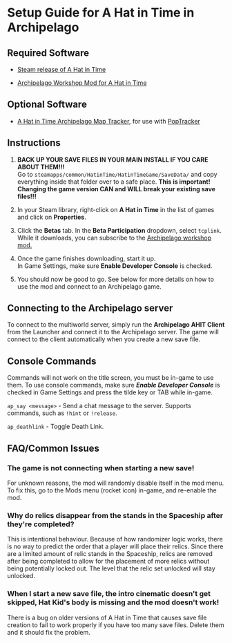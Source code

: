 # Setup Guide for A Hat in Time in Archipelago

## Required Software
- [Steam release of A Hat in Time](https://store.steampowered.com/app/253230/A_Hat_in_Time/)

- [Archipelago Workshop Mod for A Hat in Time](https://steamcommunity.com/sharedfiles/filedetails/?id=3026842601)


## Optional Software
- [A Hat in Time Archipelago Map Tracker](https://github.com/Mysteryem/ahit-poptracker/releases), for use with [PopTracker](https://github.com/black-sliver/PopTracker/releases)


## Instructions

1. **BACK UP YOUR SAVE FILES IN YOUR MAIN INSTALL IF YOU CARE ABOUT THEM!!!**   
Go to `steamapps/common/HatinTime/HatinTimeGame/SaveData/` and copy everything inside that folder over to a safe place.
**This is important! Changing the game version CAN and WILL break your existing save files!!!**


2. In your Steam library, right-click on **A Hat in Time** in the list of games and click on **Properties**.


3. Click the **Betas** tab. In the **Beta Participation** dropdown, select `tcplink`.   
While it downloads, you can subscribe to the [Archipelago workshop mod.]((https://steamcommunity.com/sharedfiles/filedetails/?id=3026842601))


4. Once the game finishes downloading, start it up.   
In Game Settings, make sure **Enable Developer Console** is checked.


5. You should now be good to go. See below for more details on how to use the mod and connect to an Archipelago game.


## Connecting to the Archipelago server

To connect to the multiworld server, simply run the **Archipelago AHIT Client** from the Launcher
and connect it to the Archipelago server. 
The game will connect to the client automatically when you create a new save file.


## Console Commands

Commands will not work on the title screen, you must be in-game to use them. To use console commands, 
make sure ***Enable Developer Console*** is checked in Game Settings and press the tilde key or TAB while in-game.

`ap_say <message>` - Send a chat message to the server. Supports commands, such as `!hint` or `!release`.

`ap_deathlink` - Toggle Death Link.


## FAQ/Common Issues

### The game is not connecting when starting a new save!
For unknown reasons, the mod will randomly disable itself in the mod menu. To fix this, go to the Mods menu 
(rocket icon) in-game, and re-enable the mod.

### Why do relics disappear from the stands in the Spaceship after they're completed?
This is intentional behaviour. Because of how randomizer logic works, there is no way to predict the order that 
a player will place their relics. Since there are a limited amount of relic stands in the Spaceship, relics are removed 
after being completed to allow for the placement of more relics without being potentially locked out. 
The level that the relic set unlocked will stay unlocked.

### When I start a new save file, the intro cinematic doesn't get skipped, Hat Kid's body is missing and the mod doesn't work!
There is a bug on older versions of A Hat in Time that causes save file creation to fail to work properly 
if you have too many save files. Delete them and it should fix the problem.